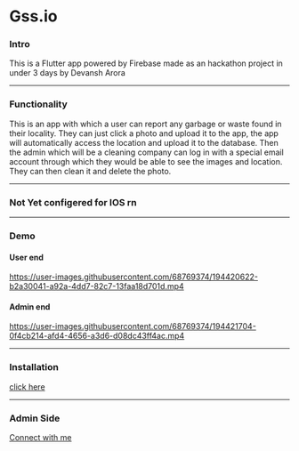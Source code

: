 # Gss.io

<h3> Intro </h3>
This is a Flutter app powered by Firebase made as an hackathon project in under 3 days by Devansh Arora

<hr>

<h3> Functionality </h3>

This is an app with which a user can report any garbage or waste found in their locality.
They can just click a photo and upload it to the app, the app will automatically access the location and upload it to the database.
Then the admin which will be a cleaning company can log in with a special email account through which they would be able to see the images and location.
They can then clean it and delete the photo.

<hr>

<h3> Not Yet configered for IOS rn </h3>

<hr>

<h3> Demo </h3>

<h4> User end </h4>

https://user-images.githubusercontent.com/68769374/194420622-b2a30041-a92a-4dd7-82c7-13faa18d701d.mp4

<h4> Admin end </h4>

https://user-images.githubusercontent.com/68769374/194421704-0f4cb214-afd4-4656-a3d6-d08dc43ff4ac.mp4

<hr>

<h3> Installation </h3>

<a href = 'https://github.com/ART3MISTICAL/waste-management/releases/tag/v0.1.0'> click here </a>

<hr>

<h3> Admin Side </h3>
<a href="devansharora.official00@gmail.com">Connect with me</a>
